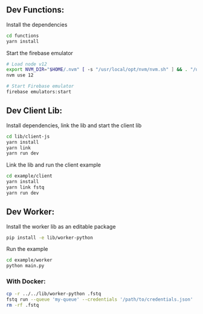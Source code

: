 ## Dev Functions:

Install the dependencies

```sh
cd functions
yarn install
```

Start the firebase emulator

```sh
# Load node v12
export NVM_DIR="$HOME/.nvm" [ -s "/usr/local/opt/nvm/nvm.sh" ] && . "/usr/local/opt/nvm/nvm.sh"
nvm use 12

# Start Firebase emulator
firebase emulators:start
```

## Dev Client Lib:

Install dependencies, link the lib and start the client lib

```sh
cd lib/client-js
yarn install
yarn link
yarn run dev
```

Link the lib and run the client example

```sh
cd example/client
yarn install
yarn link fstq
yarn run dev
```

## Dev Worker:

Install the worker lib as an editable package

```sh
pip install -e lib/worker-python
```

Run the example

```sh
cd example/worker
python main.py
```

### With Docker:

```sh
cp -r ../../lib/worker-python .fstq
fstq run --queue 'my-queue' --credentials '/path/to/credentials.json'
rm -rf .fstq
```
